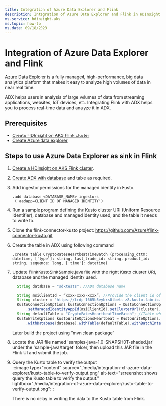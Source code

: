 ```yaml
---
title: Integration of Azure Data Explorer and Flink 
description: Integration of Azure Data Explorer and Flink in HDInsight on AKS
ms.service: hdinsight-aks
ms.topic: how-to
ms.date: 09/18/2023
---
```


# Integration of Azure Data Explorer and Flink 

Azure Data Explorer is a fully managed, high-performance, big data analytics platform that makes it easy to analyze high volumes of data in near real time.  

ADX helps users in analysis of large volumes of data from streaming applications, websites, IoT devices, etc. Integrating Flink with ADX helps you to process real-time data and analyze it in ADX. 

## Prerequisites 
- [Create HDInsight on AKS Flink cluster](./flink-create-cluster-portal.md) 
- [Create Azure data explorer](/azure/data-explorer/create-cluster-and-database/) 

## Steps to use Azure Data Explorer as sink in Flink 

1. [Create a HDInsight on AKS Flink cluster](./flink-create-cluster-portal.md).

1. [Create ADX with database](/azure/data-explorer/create-cluster-and-database/) and table as required.

1. Add ingestor permissions for the managed identity in Kusto.

    ```
    .add database <DATABASE_NAME> ingestors  ('aadapp=CLIENT_ID_OF_MANAGED_IDENTITY') 
    ```
1. Run a sample program defining the Kusto cluster URI (Uniform Resource Identifier), database and managed identity used, and the table it needs to write to. 

1. Clone the flink-connector-kusto project: https://github.com/Azure/flink-connector-kusto.git 

1. Create the table in ADX using following command 
    
    ```Sample table
    .create table CryptoRatesHeartbeatTimeBatch (processing_dttm: datetime, ['type']: string, last_trade_id: string, product_id: string, sequence: long, ['time']: datetime) 
    ```
 

1. Update FlinkKustoSinkSample.java file with the right Kusto cluster URI, database and the managed identity used. 

    ```JAVA
      String database = "sdktests"; //ADX database name 

      String msiClientId = “xxxx-xxxx-xxxx”; //Provide the client id of the Managed identity which is linked to the Flink cluster 
      String cluster = "https://trdp-1665b5eybxs0tbett.z8.kusto.fabric.microsoft.com/"; //Data explorer Cluster URI 
      KustoConnectionOptions kustoConnectionOptions = KustoConnectionOptions.builder() 
          .setManagedIdentityAppId(msiClientId).setClusterUrl(cluster).build(); 
      String defaultTable = "CryptoRatesHeartbeatTimeBatch"; //Table where the data needs to be written 
      KustoWriteOptions kustoWriteOptionsHeartbeat = KustoWriteOptions.builder() 
          .withDatabase(database).withTable(defaultTable).withBatchIntervalMs(30000) 
    ```
 

    Later build the project using “mvn clean package” 

1. Locate the JAR file named 'samples-java-1.0-SNAPSHOT-shaded.jar' under the 'sample-java/target' folder, then upload this JAR file in the Flink UI and submit the job.

1. Query the Kusto table to verify the output  
    :::image type="content" source="./media/integration-of-azure-data-explorer/kusto-table-to-verify-output.png" alt-text="screenshot shows query the Kusto table to verify the output." lightbox="./media/integration-of-azure-data-explorer/kusto-table-to-verify-output.png":::

    There is no delay in writing the data to the Kusto table from Flink. 

